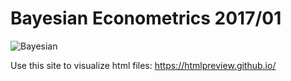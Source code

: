 # Bayesian Econometrics 2017/01

![Bayesian](https://conversionxl.com/wp-content/uploads/2015/08/600px-BayesEvol-1-568x322.jpg)

Use this site to visualize html files: https://htmlpreview.github.io/
